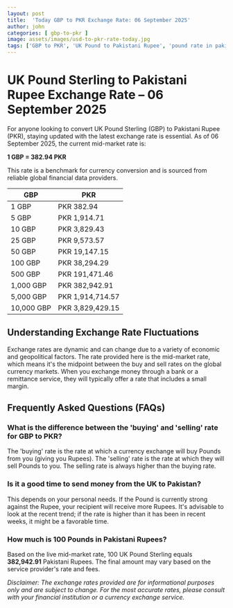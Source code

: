 ```yaml
---
layout: post
title:  'Today GBP to PKR Exchange Rate: 06 September 2025'
author: john
categories: [ gbp-to-pkr ]
image: assets/images/usd-to-pkr-rate-today.jpg
tags: ['GBP to PKR', 'UK Pound to Pakistani Rupee', 'pound rate in pakistan', 'great britain pound to pkr', 'uk to pakistan money transfer']
---
```


# UK Pound Sterling to Pakistani Rupee Exchange Rate – 06 September 2025

For anyone looking to convert UK Pound Sterling (GBP) to Pakistani Rupee (PKR), staying updated with the latest exchange rate is essential. As of 06 September 2025, the current mid-market rate is:

**1 GBP = 382.94 PKR**

This rate is a benchmark for currency conversion and is sourced from reliable global financial data providers.

| GBP | PKR |
| --- | --- |
| 1 GBP | PKR 382.94 |
| 5 GBP | PKR 1,914.71 |
| 10 GBP | PKR 3,829.43 |
| 25 GBP | PKR 9,573.57 |
| 50 GBP | PKR 19,147.15 |
| 100 GBP | PKR 38,294.29 |
| 500 GBP | PKR 191,471.46 |
| 1,000 GBP | PKR 382,942.91 |
| 5,000 GBP | PKR 1,914,714.57 |
| 10,000 GBP | PKR 3,829,429.15 |


## Understanding Exchange Rate Fluctuations

Exchange rates are dynamic and can change due to a variety of economic and geopolitical factors. The rate provided here is the mid-market rate, which means it's the midpoint between the buy and sell rates on the global currency markets. When you exchange money through a bank or a remittance service, they will typically offer a rate that includes a small margin.

## Frequently Asked Questions (FAQs)

### What is the difference between the 'buying' and 'selling' rate for GBP to PKR?

The 'buying' rate is the rate at which a currency exchange will buy Pounds from you (giving you Rupees). The 'selling' rate is the rate at which they will sell Pounds to you. The selling rate is always higher than the buying rate.

### Is it a good time to send money from the UK to Pakistan?

This depends on your personal needs. If the Pound is currently strong against the Rupee, your recipient will receive more Rupees. It's advisable to look at the recent trend; if the rate is higher than it has been in recent weeks, it might be a favorable time.

### How much is 100 Pounds in Pakistani Rupees?

Based on the live mid-market rate, 100 UK Pound Sterling equals **382,942.91** Pakistani Rupees. The final amount may vary based on the service provider's rate and fees.



*Disclaimer: The exchange rates provided are for informational purposes only and are subject to change. For the most accurate rates, please consult with your financial institution or a currency exchange service.*
